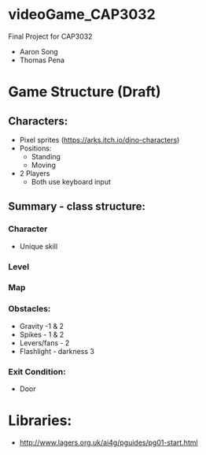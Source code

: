# videoGame_CAP3032
Final Project for CAP3032
- Aaron Song
- Thomas Pena
# Game Structure (Draft)
## Characters:
  - Pixel sprites (https://arks.itch.io/dino-characters)
  - Positions:
    - Standing
    - Moving
  - 2 Players
    - Both use keyboard input

## Summary - class structure:

### Character
- Unique skill
### Level
### Map
### Obstacles:
 - Gravity -1 & 2
 - Spikes - 1 & 2
 - Levers/fans - 2
 - Flashlight - darkness  3

### Exit Condition:
 - Door

# Libraries:
- http://www.lagers.org.uk/ai4g/pguides/pg01-start.html

